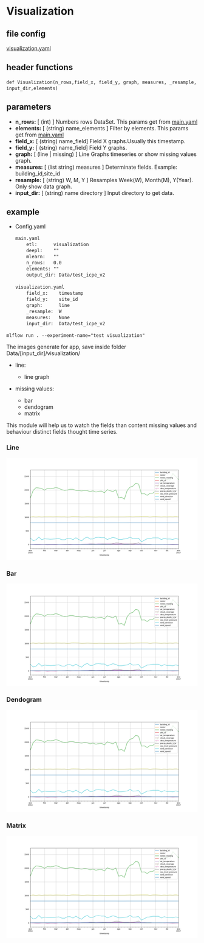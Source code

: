 # Visualization
## file config
[visualization.yaml](../Config/visualization.yaml)

## header functions

~~~
def Visualization(n_rows,field_x, field_y, graph, measures, _resample, input_dir,elements)
~~~

## parameters
*   **n_rows:**     [ (int) ] Numbers rows DataSet. This params get from [main.yaml](main.yaml)
*   **elements:**   [ (string) name_elements ] Filter by elements. This params get from [main.yaml](main.yaml)
*   **field_x:**    [ (string) name_field] Field X graphs.Usually this timestamp.
*   **field_y:**    [ (string) name_field] Field Y graphs. 
*   **graph:**      [ (line | missing) ] Line Graphs timeseries or show missing values graph.
*   **measures:**   [ (list string) measures ] Determinate fields. Example: building_id,site_id
*   **resample:**   [  (string)  W, M, Y ] Resamples Week(W), Month(M), Y(Year). Only show data graph.
*   **input_dir:**  [ (string) name directory ] Input directory to get data.

## example

*   Config.yaml 

    ~~~
    main.yaml
        etl:      visualization
        deepl:    ""
        mlearn:   ""
        n_rows:   0.0
        elements: ""
        output_dir: Data/test_icpe_v2

    visualization.yaml
        field_x:    timestamp
        field_y:    site_id
        graph:      line
        _resample:  W
        measures:   None
        input_dir:  Data/test_icpe_v2

    ~~~

`mlflow run . --experiment-name="test visualization"`

The images generate for app, save inside folder Data/[input_dir]/visualization/
- line:
    -   line graph

- missing values:
    -   bar
    -   dendogram
    -   matrix
   
This module will help us to watch the fields than content missing values and behaviour distinct fields thought time series.

### Line
![example temporal serie, line graph](img/v_line.png)

### Bar
![example temporal serie, line graph](img/v_line.png)

### Dendogram
![example temporal serie, line graph](img/v_line.png)

### Matrix
![example temporal serie, line graph](img/v_line.png)

